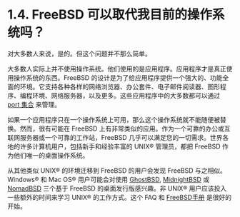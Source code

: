 # 1.4. FreeBSD 可以取代我目前的操作系统吗？

对大多数人来说，是的。但这个问题并不那么简单。

大多数人实际上并不使用操作系统。他们使用的是应用程序。应用程序才是真正使用操作系统的东西。FreeBSD 的设计是为了给应用程序提供一个强大的、功能全面的环境。它支持各种各样的网络浏览器、办公套件、电子邮件阅读器、图形程序、编程环境、网络服务器，以及更多。这些应用程序中的大多数都可以通过 [port 集合](https://www.FreeBSD.org/ports/) 来管理。

如果一个应用程序只在一个操作系统上可用，那么这个操作系统就不能随便被替换。然而，很有可能在 FreeBSD 上有非常类似的应用。作为一个可靠的办公或互联网服务器或一个可靠的工作站，FreeBSD 几乎可以满足您的一切需求。世界各地的许多计算机用户，包括新手和经验丰富的 UNIX® 管理员，都把 FreeBSD 作为他们唯一的桌面操作系统。

从其他类似 UNIX® 的环境迁移到 FreeBSD 的用户会发现 FreeBSD 与之相似。Windows® 和 Mac OS® 用户可能会对使用 [GhostBSD](https://www.ghostbsd.org/), [MidnightBSD](https://www.midnightbsd.org/) 或  [NomadBSD](https://www.nomadbsd.org/)  三个基于 FreeBSD 的桌面发行版感兴趣。非 UNIX® 用户应该投入一些额外的时间来学习 UNIX® 的工作方式。这个 FAQ 和 [FreeBSD手册](https://docs.freebsd.org/en/books/handbook/) 是很好的开始。
